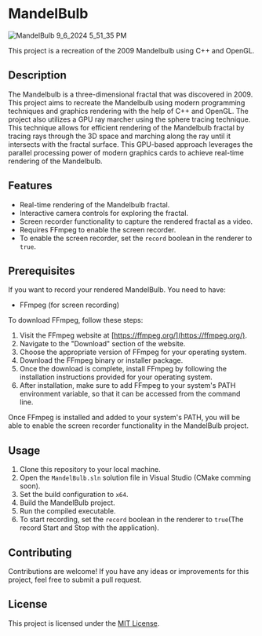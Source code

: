 # MandelBulb
![MandelBulb 9_6_2024 5_51_35 PM](https://github.com/user-attachments/assets/2765b47d-797e-4816-9e9f-bafd444def6a)

This project is a recreation of the 2009 Mandelbulb using C++ and OpenGL.

## Description

The Mandelbulb is a three-dimensional fractal that was discovered in 2009. This project aims to recreate the Mandelbulb using modern programming techniques and graphics rendering with the help of C++ and OpenGL.
The project also utilizes a GPU ray marcher using the sphere tracing technique. This technique allows for efficient rendering of the Mandelbulb fractal by tracing rays through the 3D space and marching along the ray until it intersects with the fractal surface. This GPU-based approach leverages the parallel processing power of modern graphics cards to achieve real-time rendering of the Mandelbulb.


## Features

- Real-time rendering of the Mandelbulb fractal.
- Interactive camera controls for exploring the fractal.
- Screen recorder functionality to capture the rendered fractal as a video.
- Requires FFmpeg to enable the screen recorder.
- To enable the screen recorder, set the `record` boolean in the renderer to `true`.

## Prerequisites

If you want to record your rendered MandelBulb. You need to have:
- FFmpeg (for screen recording)

To download FFmpeg, follow these steps:

1. Visit the FFmpeg website at [https://ffmpeg.org/](https://ffmpeg.org/).
2. Navigate to the "Download" section of the website.
3. Choose the appropriate version of FFmpeg for your operating system.
4. Download the FFmpeg binary or installer package.
5. Once the download is complete, install FFmpeg by following the installation instructions provided for your operating system.
6. After installation, make sure to add FFmpeg to your system's PATH environment variable, so that it can be accessed from the command line.

Once FFmpeg is installed and added to your system's PATH, you will be able to enable the screen recorder functionality in the MandelBulb project.

## Usage

1. Clone this repository to your local machine.
2. Open the `MandelBulb.sln` solution file in Visual Studio (CMake comming soon).
3. Set the build configuration to `x64`.
4. Build the MandelBulb project.
5. Run the compiled executable.
5. To start recording, set the `record` boolean in the renderer to `true`(The record Start and Stop with the application).
## Contributing

Contributions are welcome! If you have any ideas or improvements for this project, feel free to submit a pull request.

## License

This project is licensed under the [MIT License](https://opensource.org/licenses/MIT).
